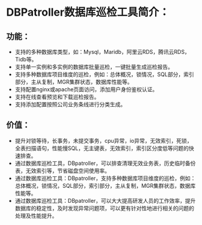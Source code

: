 # DBPatroller数据库巡检工具简介：

## 功能：
- 支持的多种数据库类型，如：Mysql，Maridb，阿里云RDS，腾讯云RDS，Tidb等。
- 支持单一实例和多实例的数据库批量巡检，一键批量生成巡检报告。
- 支持多种数据库项目维度的巡检，例如：总体概况，锁情况，SQL部分，索引部分，主从复制，MGR集群状态，数据库性能等。
- 支持配置nginx或apache页面访问，添加用户身份鉴权认证。
- 支持在线查看预览和下载巡检报告。
- 支持添加配置按照公司业务条线进行分类生成。

## 价值：


- 提升对锁等待，长事务，未提交事务，cpu异常，io异常，无效索引，死锁，全表扫描语句，性能慢SQL，无主键表，无效索引，索引区分度低等问题的快速排查。
- 通过数据库巡检工具，DBpatroller，可以排查清理无效业务表，历史临时备份表，无效索引等，节省磁盘空间使用率。
- 通过数据库巡检工具：DBpatroller，支持多种数据库项目维度的巡检，例如：总体概况，锁情况，SQL部分，索引部分，主从复制，MGR集群状态，数据库性能等。
- 通过数据库巡检工具：DBpatroller，可以大大提高研发人员的工作效率，提升数据库的稳定性，及时发现异常问题项，可以更有针对性地进行相关的问题的处理及性能提升。
